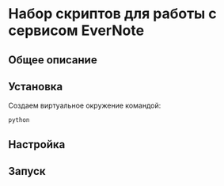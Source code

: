 # Набор скриптов для работы с сервисом EverNote

## Общее описание

## Установка

Создаем виртуальное окружение командой:
```commandline
python
```

## Настройка

## Запуск